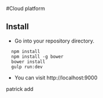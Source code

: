 #Cloud platform 
## Install
* Go into your repository directory.
```
  npm install
  npm install -g bower
  bower install
  gulp run:dev
```

* You can visit http://localhost:9000

patrick add
